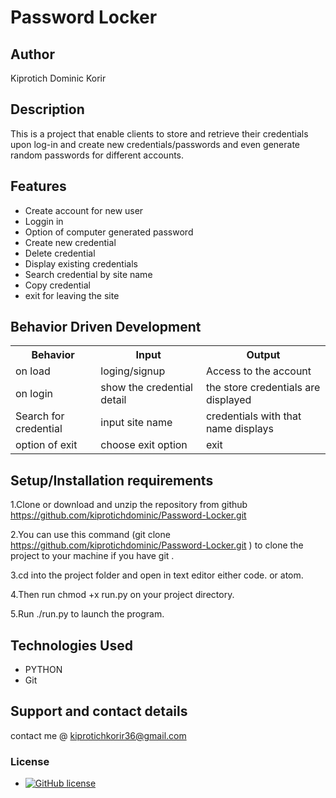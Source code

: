 # Password Locker

## Author

 Kiprotich Dominic Korir

## Description
This is a project that enable clients to store and retrieve their credentials upon log-in and create new credentials/passwords and even generate random passwords for different accounts.

## Features
* Create account for new user
* Loggin in
* Option of computer generated password
* Create new credential
* Delete credential
* Display existing credentials
* Search credential by site name
* Copy credential
* exit for leaving the site

## Behavior Driven Development
<table>
    <tr>
      <th>Behavior</th> 
      <th>Input</th> 
      <th>Output</th>   
    </tr>
    <tr>
        <td>on load</td>
        <td>loging/signup </td>
        <td>Access to the account</td>
    </tr> 
    <tr>
        <td>on login</td>
        <td>show the credential detail</td>
        <td>the store credentials are displayed</td>
    </tr>
    <tr>
        <td>Search for credential</td>
        <td>input site name</td>
        <td>credentials with that name displays</td>
    </tr>
    <tr>
        <td>option of exit</td>
        <td>choose exit option</td>
        <td>exit</td>
    </tr>
       
</table>

## Setup/Installation requirements
1.Clone or download and unzip the repository from github https://github.com/kiprotichdominic/Password-Locker.git

2.You can use this command (git clone https://github.com/kiprotichdominic/Password-Locker.git ) to clone the project to your machine if you have git .

3.cd into the project folder and open in text editor either code. or atom.

4.Then run chmod +x run.py on your project directory.

5.Run  ./run.py to launch the program.

## Technologies Used

- PYTHON
- Git

## Support and contact details
contact me @ kiprotichkorir36@gmail.com
### License
- [![GitHub license](https://img.shields.io/github/license/Naereen/StrapDown.js.svg)](https://github.com/Naereen/StrapDown.js/blob/master/LICENSE)
  